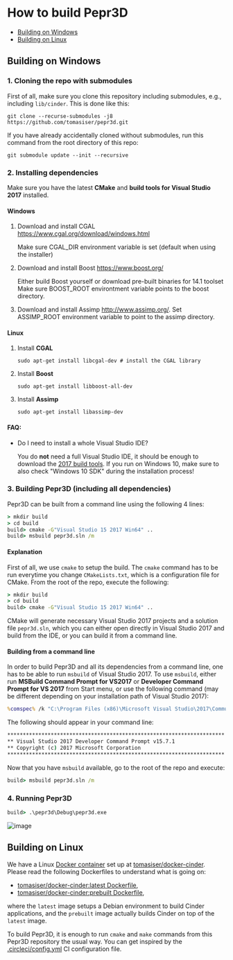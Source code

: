 # How to build Pepr3D

- [Building on Windows](#building-on-windows)
- [Building on Linux](#building-on-linux)

## Building on Windows

### 1. Cloning the repo with submodules

First of all, make sure you clone this repository including submodules, e.g., including `lib/cinder`. This is done like this:

```
git clone --recurse-submodules -j8 https://github.com/tomasiser/pepr3d.git
```

If you have already accidentally cloned without submodules, run this command from the root directory of this repo:

```
git submodule update --init --recursive
```

### 2. Installing dependencies

Make sure you have the latest **CMake** and **build tools for Visual Studio 2017** installed.

#### Windows

 1. Download and install CGAL https://www.cgal.org/download/windows.html

    Make sure CGAL_DIR environment variable is set (default when using the installer)

 2. Download and install Boost https://www.boost.org/

	Either build Boost yourself or download pre-built binaries for 14.1 toolset
    Make sure BOOST_ROOT environtment variable points to the boost directory.
    
 3. Download and install Assimp http://www.assimp.org/. Set ASSIMP_ROOT environment variable to point to the assimp directory.
    

#### Linux

 1. Install **CGAL**
 
	`sudo apt-get install libcgal-dev # install the CGAL library`
	
 2. Install **Boost**
 
	`sudo apt-get install libboost-all-dev`
  
 3. Install **Assimp**
 
	`sudo apt-get install libassimp-dev`


#### FAQ:
- Do I need to install a whole Visual Studio IDE?
  
  You do **not** need a full Visual Studio IDE, it should be enough to download the [2017 build tools](https://visualstudio.microsoft.com/cs/downloads/). If you run on Windows 10, make sure to also check "Windows 10 SDK" during the installation process!

### 3. Building Pepr3D (including all dependencies)

Pepr3D can be built from a command line using the following 4 lines:

```cmd
> mkdir build
> cd build
build> cmake -G"Visual Studio 15 2017 Win64" ..
build> msbuild pepr3d.sln /m
```

#### Explanation

First of all, we use `cmake` to setup the build. The `cmake` command has to be run everytime you change `CMakeLists.txt`, which is a configuration file for CMake. From the root of the repo, execute the following:

```cmd
> mkdir build
> cd build
build> cmake -G"Visual Studio 15 2017 Win64" ..
```

CMake will generate necessary Visual Studio 2017 projects and a solution file `pepr3d.sln`, which you can either open directly in Visual Studio 2017 and build from the IDE, or you can build it from a command line.

#### Building from a command line

In order to build Pepr3D and all its dependencies from a command line, one has to be able to run `msbuild` of Visual Studio 2017. To use `msbuild`, either run **MSBuild Command Prompt for VS2017** or **Developer Command Prompt for VS 2017** from Start menu, or use the following command (may be different depending on your installation path of Visual Studio 2017):

```cmd
%comspec% /k "C:\Program Files (x86)\Microsoft Visual Studio\2017\Community\Common7\Tools\VsDevCmd.bat"
```

The following should appear in your command line:

```cmd
**********************************************************************
** Visual Studio 2017 Developer Command Prompt v15.7.1
** Copyright (c) 2017 Microsoft Corporation
**********************************************************************
```


Now that you have `msbuild` available, go to the root of the repo and execute:

```cmd
build> msbuild pepr3d.sln /m
```

### 4. Running Pepr3D

```cmd
build> .\pepr3d\Debug\pepr3d.exe
```

![image](https://user-images.githubusercontent.com/10374559/42907924-a17c08d0-8adf-11e8-8ba1-3b1af237d2a2.png)

## Building on Linux

We have a Linux [Docker container](https://www.docker.com/resources/what-container) set up at [tomasiser/docker-cinder](https://github.com/tomasiser/docker-cinder). Please read the following Dockerfiles to understand what is going on:

- [tomasiser/docker-cinder:latest Dockerfile](https://github.com/tomasiser/docker-cinder/blob/master/Dockerfile),
- [tomasiser/docker-cinder:prebuilt Dockerfile](https://github.com/tomasiser/docker-cinder/blob/prebuilt/Dockerfile),

where the `latest` image setups a Debian environment to build Cinder applications, and the `prebuilt` image actually builds Cinder on top of the `latest` image.

To build Pepr3D, it is enough to run `cmake` and `make` commands from this Pepr3D repository the usual way. You can get inspired by the [.circleci/config.yml](.circleci/config.yml) CI configuration file.

